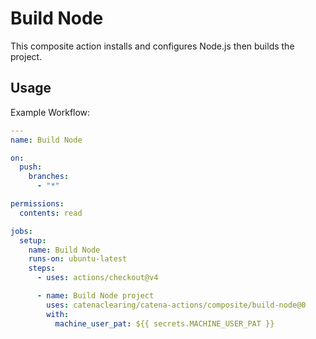 # Build Node

This composite action installs and configures Node.js then builds the project.

## Usage

Example Workflow:

```yaml
---
name: Build Node

on:
  push:
    branches:
      - "*"

permissions:
  contents: read

jobs:
  setup:
    name: Build Node
    runs-on: ubuntu-latest
    steps:
      - uses: actions/checkout@v4

      - name: Build Node project
        uses: catenaclearing/catena-actions/composite/build-node@0
        with:
          machine_user_pat: ${{ secrets.MACHINE_USER_PAT }}
```
